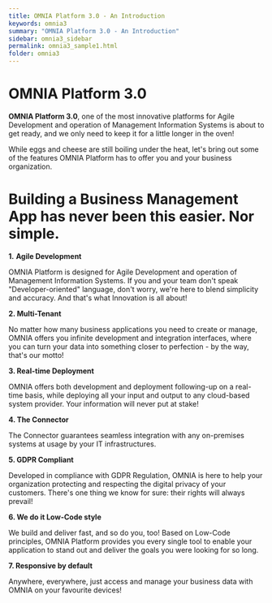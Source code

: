 ```yaml
---
title: OMNIA Platform 3.0 - An Introduction
keywords: omnia3
summary: "OMNIA Platform 3.0 - An Introduction"
sidebar: omnia3_sidebar
permalink: omnia3_sample1.html
folder: omnia3
---
```


# OMNIA Platform 3.0

**OMNIA Platform 3.0**, one of the most innovative platforms for Agile Development and operation of Management Information Systems is about to get ready, and we only need to keep it for a little longer in the oven!
 
While eggs and cheese are still boiling  under the heat, let's bring out some of the features OMNIA Platform has to offer you and your business organization.
# Building a Business Management App has never been this easier. Nor simple.



 **1.** **Agile Development**

OMNIA Platform is designed for Agile Development and operation of Management Information Systems.​ 
If you and your team don't speak "Developer-oriented" language, don't worry, we're here to blend simplicity and accuracy. And that's what Innovation is all about! 
    

 **2. Multi-Tenant**

No matter how many business applications you need to create or manage, OMNIA offers you infinite development and integration interfaces, where you can turn your data into something closer to perfection - by the way, that's our motto! 
   
   **3. Real-time Deployment**

OMNIA offers both development and deployment following-up on a real-time basis​, while deploying all your input and output to any cloud-based system provider​. Your information will never put at stake!
   
  **4. The Connector**
    
The Connector guarantees seamless integration with any on-premises systems​ at usage by your IT infrastructures.

   **5. GDPR Compliant**
    
Developed in compliance with GDPR Regulation,​ OMNIA is here to help your organization protecting and respecting the digital privacy of your customers. There's one thing we know for sure: their rights will always prevail!
    
   **6. We do it Low-Code style**
    
We build and deliver fast, and so do you, too! Based on ​Low-Code principles, OMNIA Platform provides you every single tool to enable your application to stand out and deliver the goals you were looking for so long.  
     

**7. Responsive by default** 

Anywhere, everywhere, just access and manage​ your business data with OMNIA on your favourite devices! 

​

